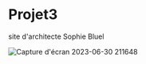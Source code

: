 # Projet3
site d'architecte Sophie Bluel


![Capture d'écran 2023-06-30 211648](https://github.com/Sally-Glanowski/Projet3/assets/129045849/5ede58a7-38f3-4381-87a2-b1668eb50ab7)
